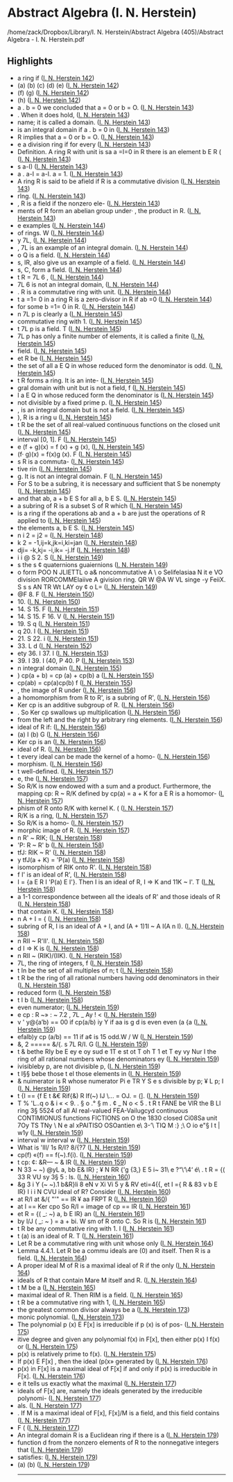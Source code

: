 # Abstract Algebra (I. N. Herstein)

/home/zack/Dropbox/Library/I. N. Herstein/Abstract Algebra (405)/Abstract Algebra - I. N. Herstein.pdf

## Highlights

- a ring if (<a href="file:////home/zack/Dropbox/Library/I. N. Herstein/Abstract Algebra (405)/Abstract Algebra - I. N. Herstein.pdf#page=142" target="_blank">I. N. Herstein 142</a>)
- \(a\) \(b\) \(c\) \(d\) \(e\) (<a href="file:////home/zack/Dropbox/Library/I. N. Herstein/Abstract Algebra (405)/Abstract Algebra - I. N. Herstein.pdf#page=142" target="_blank">I. N. Herstein 142</a>)
- \(f\) \(g\) (<a href="file:////home/zack/Dropbox/Library/I. N. Herstein/Abstract Algebra (405)/Abstract Algebra - I. N. Herstein.pdf#page=142" target="_blank">I. N. Herstein 142</a>)
- \(h\) (<a href="file:////home/zack/Dropbox/Library/I. N. Herstein/Abstract Algebra (405)/Abstract Algebra - I. N. Herstein.pdf#page=142" target="_blank">I. N. Herstein 142</a>)
- a \. b = 0 we concluded that a = 0 or b = O\. (<a href="file:////home/zack/Dropbox/Library/I. N. Herstein/Abstract Algebra (405)/Abstract Algebra - I. N. Herstein.pdf#page=143" target="_blank">I. N. Herstein 143</a>)
- \. When it does hold, (<a href="file:////home/zack/Dropbox/Library/I. N. Herstein/Abstract Algebra (405)/Abstract Algebra - I. N. Herstein.pdf#page=143" target="_blank">I. N. Herstein 143</a>)
- name; it is called a domain\. (<a href="file:////home/zack/Dropbox/Library/I. N. Herstein/Abstract Algebra (405)/Abstract Algebra - I. N. Herstein.pdf#page=143" target="_blank">I. N. Herstein 143</a>)
- is an integral domain if a \. b = 0 in (<a href="file:////home/zack/Dropbox/Library/I. N. Herstein/Abstract Algebra (405)/Abstract Algebra - I. N. Herstein.pdf#page=143" target="_blank">I. N. Herstein 143</a>)
- R implies that a = 0 or b = O\. (<a href="file:////home/zack/Dropbox/Library/I. N. Herstein/Abstract Algebra (405)/Abstract Algebra - I. N. Herstein.pdf#page=143" target="_blank">I. N. Herstein 143</a>)
- e a division ring if for every (<a href="file:////home/zack/Dropbox/Library/I. N. Herstein/Abstract Algebra (405)/Abstract Algebra - I. N. Herstein.pdf#page=143" target="_blank">I. N. Herstein 143</a>)
- Definition\. A ring R with unit is sa a =I=0 in R there is an element b E R \( (<a href="file:////home/zack/Dropbox/Library/I. N. Herstein/Abstract Algebra (405)/Abstract Algebra - I. N. Herstein.pdf#page=143" target="_blank">I. N. Herstein 143</a>)
- s a-I\) (<a href="file:////home/zack/Dropbox/Library/I. N. Herstein/Abstract Algebra (405)/Abstract Algebra - I. N. Herstein.pdf#page=143" target="_blank">I. N. Herstein 143</a>)
- a \. a-I = a-I\. a = 1\. (<a href="file:////home/zack/Dropbox/Library/I. N. Herstein/Abstract Algebra (405)/Abstract Algebra - I. N. Herstein.pdf#page=143" target="_blank">I. N. Herstein 143</a>)
- A ring R is said to be afield if R is a commutative division (<a href="file:////home/zack/Dropbox/Library/I. N. Herstein/Abstract Algebra (405)/Abstract Algebra - I. N. Herstein.pdf#page=143" target="_blank">I. N. Herstein 143</a>)
- rlng\. (<a href="file:////home/zack/Dropbox/Library/I. N. Herstein/Abstract Algebra (405)/Abstract Algebra - I. N. Herstein.pdf#page=143" target="_blank">I. N. Herstein 143</a>)
- , R is a field if the nonzero ele- (<a href="file:////home/zack/Dropbox/Library/I. N. Herstein/Abstract Algebra (405)/Abstract Algebra - I. N. Herstein.pdf#page=143" target="_blank">I. N. Herstein 143</a>)
- ments of R form an abelian group under· , the product in R\. (<a href="file:////home/zack/Dropbox/Library/I. N. Herstein/Abstract Algebra (405)/Abstract Algebra - I. N. Herstein.pdf#page=143" target="_blank">I. N. Herstein 143</a>)
- e examples (<a href="file:////home/zack/Dropbox/Library/I. N. Herstein/Abstract Algebra (405)/Abstract Algebra - I. N. Herstein.pdf#page=144" target="_blank">I. N. Herstein 144</a>)
- of rings\. W (<a href="file:////home/zack/Dropbox/Library/I. N. Herstein/Abstract Algebra (405)/Abstract Algebra - I. N. Herstein.pdf#page=144" target="_blank">I. N. Herstein 144</a>)
- y 7L, (<a href="file:////home/zack/Dropbox/Library/I. N. Herstein/Abstract Algebra (405)/Abstract Algebra - I. N. Herstein.pdf#page=144" target="_blank">I. N. Herstein 144</a>)
- , 7L is an example of an integral domain\. (<a href="file:////home/zack/Dropbox/Library/I. N. Herstein/Abstract Algebra (405)/Abstract Algebra - I. N. Herstein.pdf#page=144" target="_blank">I. N. Herstein 144</a>)
- o Q is a field\. (<a href="file:////home/zack/Dropbox/Library/I. N. Herstein/Abstract Algebra (405)/Abstract Algebra - I. N. Herstein.pdf#page=144" target="_blank">I. N. Herstein 144</a>)
- s, IR, also give us an example of a field\. (<a href="file:////home/zack/Dropbox/Library/I. N. Herstein/Abstract Algebra (405)/Abstract Algebra - I. N. Herstein.pdf#page=144" target="_blank">I. N. Herstein 144</a>)
- s, C, form a field\. (<a href="file:////home/zack/Dropbox/Library/I. N. Herstein/Abstract Algebra (405)/Abstract Algebra - I. N. Herstein.pdf#page=144" target="_blank">I. N. Herstein 144</a>)
- t R = 7L 6 , (<a href="file:////home/zack/Dropbox/Library/I. N. Herstein/Abstract Algebra (405)/Abstract Algebra - I. N. Herstein.pdf#page=144" target="_blank">I. N. Herstein 144</a>)
- 7L 6 is not an integral domain, (<a href="file:////home/zack/Dropbox/Library/I. N. Herstein/Abstract Algebra (405)/Abstract Algebra - I. N. Herstein.pdf#page=144" target="_blank">I. N. Herstein 144</a>)
- \. R is a commutative ring with unit\. (<a href="file:////home/zack/Dropbox/Library/I. N. Herstein/Abstract Algebra (405)/Abstract Algebra - I. N. Herstein.pdf#page=144" target="_blank">I. N. Herstein 144</a>)
- t a =1= 0 in a ring R is a zero-divisor in R if ab =0 (<a href="file:////home/zack/Dropbox/Library/I. N. Herstein/Abstract Algebra (405)/Abstract Algebra - I. N. Herstein.pdf#page=144" target="_blank">I. N. Herstein 144</a>)
- for some b =1= 0 in R\. (<a href="file:////home/zack/Dropbox/Library/I. N. Herstein/Abstract Algebra (405)/Abstract Algebra - I. N. Herstein.pdf#page=144" target="_blank">I. N. Herstein 144</a>)
- n 7L p is clearly a (<a href="file:////home/zack/Dropbox/Library/I. N. Herstein/Abstract Algebra (405)/Abstract Algebra - I. N. Herstein.pdf#page=145" target="_blank">I. N. Herstein 145</a>)
- commutative ring with 1\. (<a href="file:////home/zack/Dropbox/Library/I. N. Herstein/Abstract Algebra (405)/Abstract Algebra - I. N. Herstein.pdf#page=145" target="_blank">I. N. Herstein 145</a>)
- t 7L p is a field\. T (<a href="file:////home/zack/Dropbox/Library/I. N. Herstein/Abstract Algebra (405)/Abstract Algebra - I. N. Herstein.pdf#page=145" target="_blank">I. N. Herstein 145</a>)
- 7L p has only a finite number of elements, it is called a finite (<a href="file:////home/zack/Dropbox/Library/I. N. Herstein/Abstract Algebra (405)/Abstract Algebra - I. N. Herstein.pdf#page=145" target="_blank">I. N. Herstein 145</a>)
- field\. (<a href="file:////home/zack/Dropbox/Library/I. N. Herstein/Abstract Algebra (405)/Abstract Algebra - I. N. Herstein.pdf#page=145" target="_blank">I. N. Herstein 145</a>)
- et R be (<a href="file:////home/zack/Dropbox/Library/I. N. Herstein/Abstract Algebra (405)/Abstract Algebra - I. N. Herstein.pdf#page=145" target="_blank">I. N. Herstein 145</a>)
- the set of all a E Q in whose reduced form the denominator is odd\. (<a href="file:////home/zack/Dropbox/Library/I. N. Herstein/Abstract Algebra (405)/Abstract Algebra - I. N. Herstein.pdf#page=145" target="_blank">I. N. Herstein 145</a>)
- t R forms a ring\. It is an inte- (<a href="file:////home/zack/Dropbox/Library/I. N. Herstein/Abstract Algebra (405)/Abstract Algebra - I. N. Herstein.pdf#page=145" target="_blank">I. N. Herstein 145</a>)
- gral domain with unit but is not a field, f (<a href="file:////home/zack/Dropbox/Library/I. N. Herstein/Abstract Algebra (405)/Abstract Algebra - I. N. Herstein.pdf#page=145" target="_blank">I. N. Herstein 145</a>)
- l a E Q in whose reduced form the denominator is (<a href="file:////home/zack/Dropbox/Library/I. N. Herstein/Abstract Algebra (405)/Abstract Algebra - I. N. Herstein.pdf#page=145" target="_blank">I. N. Herstein 145</a>)
- not divisible by a fixed prime p\. (<a href="file:////home/zack/Dropbox/Library/I. N. Herstein/Abstract Algebra (405)/Abstract Algebra - I. N. Herstein.pdf#page=145" target="_blank">I. N. Herstein 145</a>)
- , is an integral domain but is not a field\. (<a href="file:////home/zack/Dropbox/Library/I. N. Herstein/Abstract Algebra (405)/Abstract Algebra - I. N. Herstein.pdf#page=145" target="_blank">I. N. Herstein 145</a>)
- \), R is a ring u (<a href="file:////home/zack/Dropbox/Library/I. N. Herstein/Abstract Algebra (405)/Abstract Algebra - I. N. Herstein.pdf#page=145" target="_blank">I. N. Herstein 145</a>)
- t R be the set of all real-valued continuous functions on the closed unit (<a href="file:////home/zack/Dropbox/Library/I. N. Herstein/Abstract Algebra (405)/Abstract Algebra - I. N. Herstein.pdf#page=145" target="_blank">I. N. Herstein 145</a>)
- interval [0, 1]\. F (<a href="file:////home/zack/Dropbox/Library/I. N. Herstein/Abstract Algebra (405)/Abstract Algebra - I. N. Herstein.pdf#page=145" target="_blank">I. N. Herstein 145</a>)
- e \(f + g\)\(x\) = f \(x\) + g \(x\), (<a href="file:////home/zack/Dropbox/Library/I. N. Herstein/Abstract Algebra (405)/Abstract Algebra - I. N. Herstein.pdf#page=145" target="_blank">I. N. Herstein 145</a>)
- \(f· g\)\(x\) = f\(x\)g \(x\)\. F (<a href="file:////home/zack/Dropbox/Library/I. N. Herstein/Abstract Algebra (405)/Abstract Algebra - I. N. Herstein.pdf#page=145" target="_blank">I. N. Herstein 145</a>)
- s R is a commuta- (<a href="file:////home/zack/Dropbox/Library/I. N. Herstein/Abstract Algebra (405)/Abstract Algebra - I. N. Herstein.pdf#page=145" target="_blank">I. N. Herstein 145</a>)
- tive rin (<a href="file:////home/zack/Dropbox/Library/I. N. Herstein/Abstract Algebra (405)/Abstract Algebra - I. N. Herstein.pdf#page=145" target="_blank">I. N. Herstein 145</a>)
- g\. It is not an integral domain\. F (<a href="file:////home/zack/Dropbox/Library/I. N. Herstein/Abstract Algebra (405)/Abstract Algebra - I. N. Herstein.pdf#page=145" target="_blank">I. N. Herstein 145</a>)
- For S to be a subring, it is necessary and sufficient that S be nonempty (<a href="file:////home/zack/Dropbox/Library/I. N. Herstein/Abstract Algebra (405)/Abstract Algebra - I. N. Herstein.pdf#page=145" target="_blank">I. N. Herstein 145</a>)
- and that ab, a + b E S for all a, b E S\. (<a href="file:////home/zack/Dropbox/Library/I. N. Herstein/Abstract Algebra (405)/Abstract Algebra - I. N. Herstein.pdf#page=145" target="_blank">I. N. Herstein 145</a>)
- a subring of R is a subset S of R which (<a href="file:////home/zack/Dropbox/Library/I. N. Herstein/Abstract Algebra (405)/Abstract Algebra - I. N. Herstein.pdf#page=145" target="_blank">I. N. Herstein 145</a>)
- is a ring if the operations ab and a + b are just the operations of R applied to (<a href="file:////home/zack/Dropbox/Library/I. N. Herstein/Abstract Algebra (405)/Abstract Algebra - I. N. Herstein.pdf#page=145" target="_blank">I. N. Herstein 145</a>)
- the elements a, b E S\. (<a href="file:////home/zack/Dropbox/Library/I. N. Herstein/Abstract Algebra (405)/Abstract Algebra - I. N. Herstein.pdf#page=145" target="_blank">I. N. Herstein 145</a>)
- n i 2 = j2 = (<a href="file:////home/zack/Dropbox/Library/I. N. Herstein/Abstract Algebra (405)/Abstract Algebra - I. N. Herstein.pdf#page=148" target="_blank">I. N. Herstein 148</a>)
- k 2 = -1,ij=k,jk=i,ki=jan (<a href="file:////home/zack/Dropbox/Library/I. N. Herstein/Abstract Algebra (405)/Abstract Algebra - I. N. Herstein.pdf#page=148" target="_blank">I. N. Herstein 148</a>)
- dji= -k,kj= -i,ik= -j\.If (<a href="file:////home/zack/Dropbox/Library/I. N. Herstein/Abstract Algebra (405)/Abstract Algebra - I. N. Herstein.pdf#page=148" target="_blank">I. N. Herstein 148</a>)
- i i @ S 2\. S (<a href="file:////home/zack/Dropbox/Library/I. N. Herstein/Abstract Algebra (405)/Abstract Algebra - I. N. Herstein.pdf#page=149" target="_blank">I. N. Herstein 149</a>)
- s the s ¢ quaternions guaiernions (<a href="file:////home/zack/Dropbox/Library/I. N. Herstein/Abstract Algebra (405)/Abstract Algebra - I. N. Herstein.pdf#page=149" target="_blank">I. N. Herstein 149</a>)
- o form POO N JLIETTL o a& noncommutative A \ o Selifelasiaa N it e VO division RORCOMMEIaiive A givision ring\. QR W @A W VL singe -y FeiiX\. S s s AN TR Wt LAY oy ¢ o L= (<a href="file:////home/zack/Dropbox/Library/I. N. Herstein/Abstract Algebra (405)/Abstract Algebra - I. N. Herstein.pdf#page=149" target="_blank">I. N. Herstein 149</a>)
- @F 8\. F (<a href="file:////home/zack/Dropbox/Library/I. N. Herstein/Abstract Algebra (405)/Abstract Algebra - I. N. Herstein.pdf#page=150" target="_blank">I. N. Herstein 150</a>)
- 10\. (<a href="file:////home/zack/Dropbox/Library/I. N. Herstein/Abstract Algebra (405)/Abstract Algebra - I. N. Herstein.pdf#page=150" target="_blank">I. N. Herstein 150</a>)
- 14\. S 15\. F (<a href="file:////home/zack/Dropbox/Library/I. N. Herstein/Abstract Algebra (405)/Abstract Algebra - I. N. Herstein.pdf#page=151" target="_blank">I. N. Herstein 151</a>)
- 14\. S 15\. F 16\. V (<a href="file:////home/zack/Dropbox/Library/I. N. Herstein/Abstract Algebra (405)/Abstract Algebra - I. N. Herstein.pdf#page=151" target="_blank">I. N. Herstein 151</a>)
- 19\. S q (<a href="file:////home/zack/Dropbox/Library/I. N. Herstein/Abstract Algebra (405)/Abstract Algebra - I. N. Herstein.pdf#page=151" target="_blank">I. N. Herstein 151</a>)
- q 20\. I (<a href="file:////home/zack/Dropbox/Library/I. N. Herstein/Abstract Algebra (405)/Abstract Algebra - I. N. Herstein.pdf#page=151" target="_blank">I. N. Herstein 151</a>)
- 21\. S 22\. i (<a href="file:////home/zack/Dropbox/Library/I. N. Herstein/Abstract Algebra (405)/Abstract Algebra - I. N. Herstein.pdf#page=151" target="_blank">I. N. Herstein 151</a>)
- 33\. L d (<a href="file:////home/zack/Dropbox/Library/I. N. Herstein/Abstract Algebra (405)/Abstract Algebra - I. N. Herstein.pdf#page=152" target="_blank">I. N. Herstein 152</a>)
- ety 36\. I 37\. I (<a href="file:////home/zack/Dropbox/Library/I. N. Herstein/Abstract Algebra (405)/Abstract Algebra - I. N. Herstein.pdf#page=153" target="_blank">I. N. Herstein 153</a>)
- 39\. I 39\. I \(40, P 40\. P (<a href="file:////home/zack/Dropbox/Library/I. N. Herstein/Abstract Algebra (405)/Abstract Algebra - I. N. Herstein.pdf#page=153" target="_blank">I. N. Herstein 153</a>)
- n integral domain (<a href="file:////home/zack/Dropbox/Library/I. N. Herstein/Abstract Algebra (405)/Abstract Algebra - I. N. Herstein.pdf#page=155" target="_blank">I. N. Herstein 155</a>)
- \) cp\(a + b\) = cp \(a\) + cp\(b\) a (<a href="file:////home/zack/Dropbox/Library/I. N. Herstein/Abstract Algebra (405)/Abstract Algebra - I. N. Herstein.pdf#page=155" target="_blank">I. N. Herstein 155</a>)
- cp\(ab\) = cp\(a\)cp\(b\) f (<a href="file:////home/zack/Dropbox/Library/I. N. Herstein/Abstract Algebra (405)/Abstract Algebra - I. N. Herstein.pdf#page=155" target="_blank">I. N. Herstein 155</a>)
- , the image of R under (<a href="file:////home/zack/Dropbox/Library/I. N. Herstein/Abstract Algebra (405)/Abstract Algebra - I. N. Herstein.pdf#page=156" target="_blank">I. N. Herstein 156</a>)
- a homomorphism from R to R', is a subring of R', (<a href="file:////home/zack/Dropbox/Library/I. N. Herstein/Abstract Algebra (405)/Abstract Algebra - I. N. Herstein.pdf#page=156" target="_blank">I. N. Herstein 156</a>)
- Ker cp is an additive subgroup of R\. (<a href="file:////home/zack/Dropbox/Library/I. N. Herstein/Abstract Algebra (405)/Abstract Algebra - I. N. Herstein.pdf#page=156" target="_blank">I. N. Herstein 156</a>)
- \. So Ker cp swallows up multiplication (<a href="file:////home/zack/Dropbox/Library/I. N. Herstein/Abstract Algebra (405)/Abstract Algebra - I. N. Herstein.pdf#page=156" target="_blank">I. N. Herstein 156</a>)
- from the left and the right by arbitrary ring elements\. (<a href="file:////home/zack/Dropbox/Library/I. N. Herstein/Abstract Algebra (405)/Abstract Algebra - I. N. Herstein.pdf#page=156" target="_blank">I. N. Herstein 156</a>)
- ideal of R if: (<a href="file:////home/zack/Dropbox/Library/I. N. Herstein/Abstract Algebra (405)/Abstract Algebra - I. N. Herstein.pdf#page=156" target="_blank">I. N. Herstein 156</a>)
- \(a\) I \(b\) G (<a href="file:////home/zack/Dropbox/Library/I. N. Herstein/Abstract Algebra (405)/Abstract Algebra - I. N. Herstein.pdf#page=156" target="_blank">I. N. Herstein 156</a>)
- Ker cp is an (<a href="file:////home/zack/Dropbox/Library/I. N. Herstein/Abstract Algebra (405)/Abstract Algebra - I. N. Herstein.pdf#page=156" target="_blank">I. N. Herstein 156</a>)
- ideal of R\. (<a href="file:////home/zack/Dropbox/Library/I. N. Herstein/Abstract Algebra (405)/Abstract Algebra - I. N. Herstein.pdf#page=156" target="_blank">I. N. Herstein 156</a>)
- t every ideal can be made the kernel of a homo- (<a href="file:////home/zack/Dropbox/Library/I. N. Herstein/Abstract Algebra (405)/Abstract Algebra - I. N. Herstein.pdf#page=156" target="_blank">I. N. Herstein 156</a>)
- morphism\. (<a href="file:////home/zack/Dropbox/Library/I. N. Herstein/Abstract Algebra (405)/Abstract Algebra - I. N. Herstein.pdf#page=156" target="_blank">I. N. Herstein 156</a>)
- t well-defined\. (<a href="file:////home/zack/Dropbox/Library/I. N. Herstein/Abstract Algebra (405)/Abstract Algebra - I. N. Herstein.pdf#page=157" target="_blank">I. N. Herstein 157</a>)
- e, the (<a href="file:////home/zack/Dropbox/Library/I. N. Herstein/Abstract Algebra (405)/Abstract Algebra - I. N. Herstein.pdf#page=157" target="_blank">I. N. Herstein 157</a>)
- So R/K is now endowed with a sum and a product\. Furthermore, the mapping cp: R ~ R/K defined by cp\(a\) = a + K for a E R is a homomor- (<a href="file:////home/zack/Dropbox/Library/I. N. Herstein/Abstract Algebra (405)/Abstract Algebra - I. N. Herstein.pdf#page=157" target="_blank">I. N. Herstein 157</a>)
- phism of R onto R/K with kernel K\. \( (<a href="file:////home/zack/Dropbox/Library/I. N. Herstein/Abstract Algebra (405)/Abstract Algebra - I. N. Herstein.pdf#page=157" target="_blank">I. N. Herstein 157</a>)
- R/K is a ring, (<a href="file:////home/zack/Dropbox/Library/I. N. Herstein/Abstract Algebra (405)/Abstract Algebra - I. N. Herstein.pdf#page=157" target="_blank">I. N. Herstein 157</a>)
- So R/K is a homo- (<a href="file:////home/zack/Dropbox/Library/I. N. Herstein/Abstract Algebra (405)/Abstract Algebra - I. N. Herstein.pdf#page=157" target="_blank">I. N. Herstein 157</a>)
- morphic image of R\. (<a href="file:////home/zack/Dropbox/Library/I. N. Herstein/Abstract Algebra (405)/Abstract Algebra - I. N. Herstein.pdf#page=157" target="_blank">I. N. Herstein 157</a>)
- n R' ~ RIK; (<a href="file:////home/zack/Dropbox/Library/I. N. Herstein/Abstract Algebra (405)/Abstract Algebra - I. N. Herstein.pdf#page=158" target="_blank">I. N. Herstein 158</a>)
- 'P: R ~ R' b (<a href="file:////home/zack/Dropbox/Library/I. N. Herstein/Abstract Algebra (405)/Abstract Algebra - I. N. Herstein.pdf#page=158" target="_blank">I. N. Herstein 158</a>)
- tfJ: RIK ~ R' (<a href="file:////home/zack/Dropbox/Library/I. N. Herstein/Abstract Algebra (405)/Abstract Algebra - I. N. Herstein.pdf#page=158" target="_blank">I. N. Herstein 158</a>)
- y tfJ\(a + K\) = 'P\(a\) (<a href="file:////home/zack/Dropbox/Library/I. N. Herstein/Abstract Algebra (405)/Abstract Algebra - I. N. Herstein.pdf#page=158" target="_blank">I. N. Herstein 158</a>)
- isomorphism of RIK onto R'\. (<a href="file:////home/zack/Dropbox/Library/I. N. Herstein/Abstract Algebra (405)/Abstract Algebra - I. N. Herstein.pdf#page=158" target="_blank">I. N. Herstein 158</a>)
- f I' is an ideal of R', (<a href="file:////home/zack/Dropbox/Library/I. N. Herstein/Abstract Algebra (405)/Abstract Algebra - I. N. Herstein.pdf#page=158" target="_blank">I. N. Herstein 158</a>)
- I = {a E R I 'P\(a\) E I'}\. Then I is an ideal of R, I => K and 11K ~ I'\. T (<a href="file:////home/zack/Dropbox/Library/I. N. Herstein/Abstract Algebra (405)/Abstract Algebra - I. N. Herstein.pdf#page=158" target="_blank">I. N. Herstein 158</a>)
- a 1-1 correspondence between all the ideals of R' and those ideals of R (<a href="file:////home/zack/Dropbox/Library/I. N. Herstein/Abstract Algebra (405)/Abstract Algebra - I. N. Herstein.pdf#page=158" target="_blank">I. N. Herstein 158</a>)
- that contain K\. (<a href="file:////home/zack/Dropbox/Library/I. N. Herstein/Abstract Algebra (405)/Abstract Algebra - I. N. Herstein.pdf#page=158" target="_blank">I. N. Herstein 158</a>)
- n A + I = { (<a href="file:////home/zack/Dropbox/Library/I. N. Herstein/Abstract Algebra (405)/Abstract Algebra - I. N. Herstein.pdf#page=158" target="_blank">I. N. Herstein 158</a>)
- subring of R, I is an ideal of A + I, and \(A + 1\)1I ~ A I\(A n I\)\. (<a href="file:////home/zack/Dropbox/Library/I. N. Herstein/Abstract Algebra (405)/Abstract Algebra - I. N. Herstein.pdf#page=158" target="_blank">I. N. Herstein 158</a>)
- n RII ~ R'II'\. (<a href="file:////home/zack/Dropbox/Library/I. N. Herstein/Abstract Algebra (405)/Abstract Algebra - I. N. Herstein.pdf#page=158" target="_blank">I. N. Herstein 158</a>)
- d I => K is (<a href="file:////home/zack/Dropbox/Library/I. N. Herstein/Abstract Algebra (405)/Abstract Algebra - I. N. Herstein.pdf#page=158" target="_blank">I. N. Herstein 158</a>)
- n RII ~ \(RIK\)/\(IIK\)\. (<a href="file:////home/zack/Dropbox/Library/I. N. Herstein/Abstract Algebra (405)/Abstract Algebra - I. N. Herstein.pdf#page=158" target="_blank">I. N. Herstein 158</a>)
- 7L, the ring of integers, f (<a href="file:////home/zack/Dropbox/Library/I. N. Herstein/Abstract Algebra (405)/Abstract Algebra - I. N. Herstein.pdf#page=158" target="_blank">I. N. Herstein 158</a>)
- t In be the set of all multiples of n; t (<a href="file:////home/zack/Dropbox/Library/I. N. Herstein/Abstract Algebra (405)/Abstract Algebra - I. N. Herstein.pdf#page=158" target="_blank">I. N. Herstein 158</a>)
- t R be the ring of all rational numbers having odd denominators in their (<a href="file:////home/zack/Dropbox/Library/I. N. Herstein/Abstract Algebra (405)/Abstract Algebra - I. N. Herstein.pdf#page=158" target="_blank">I. N. Herstein 158</a>)
- reduced form (<a href="file:////home/zack/Dropbox/Library/I. N. Herstein/Abstract Algebra (405)/Abstract Algebra - I. N. Herstein.pdf#page=158" target="_blank">I. N. Herstein 158</a>)
- t I b (<a href="file:////home/zack/Dropbox/Library/I. N. Herstein/Abstract Algebra (405)/Abstract Algebra - I. N. Herstein.pdf#page=158" target="_blank">I. N. Herstein 158</a>)
- even numerator; (<a href="file:////home/zack/Dropbox/Library/I. N. Herstein/Abstract Algebra (405)/Abstract Algebra - I. N. Herstein.pdf#page=159" target="_blank">I. N. Herstein 159</a>)
- e cp : R ~» : ~ 7\.2 , 7L \_ Ay ! < (<a href="file:////home/zack/Dropbox/Library/I. N. Herstein/Abstract Algebra (405)/Abstract Algebra - I. N. Herstein.pdf#page=159" target="_blank">I. N. Herstein 159</a>)
- v ' y@{a’b\) == 00 if cp\(a/b\) iy Y if aa is g d is even even \(a {a (<a href="file:////home/zack/Dropbox/Library/I. N. Herstein/Abstract Algebra (405)/Abstract Algebra - I. N. Herstein.pdf#page=159" target="_blank">I. N. Herstein 159</a>)
- efalb\)y cp \(a/b\) == 11 if a¢ is 15 odd\.W / W (<a href="file:////home/zack/Dropbox/Library/I. N. Herstein/Abstract Algebra (405)/Abstract Algebra - I. N. Herstein.pdf#page=159" target="_blank">I. N. Herstein 159</a>)
- &, 2 ===== &/{\. s 7L R/I\. G (<a href="file:////home/zack/Dropbox/Library/I. N. Herstein/Abstract Algebra (405)/Abstract Algebra - I. N. Herstein.pdf#page=159" target="_blank">I. N. Herstein 159</a>)
- t & bethe RIy be E ey e oy sud e 1T e st ot T oh T 1 et T ey vy Nur I the ring of all rational numbers whose denominators ey (<a href="file:////home/zack/Dropbox/Library/I. N. Herstein/Abstract Algebra (405)/Abstract Algebra - I. N. Herstein.pdf#page=159" target="_blank">I. N. Herstein 159</a>)
- ivisibleby p, are not divisible p, (<a href="file:////home/zack/Dropbox/Library/I. N. Herstein/Abstract Algebra (405)/Abstract Algebra - I. N. Herstein.pdf#page=159" target="_blank">I. N. Herstein 159</a>)
- t I§§ bebe those t el those elements in (<a href="file:////home/zack/Dropbox/Library/I. N. Herstein/Abstract Algebra (405)/Abstract Algebra - I. N. Herstein.pdf#page=159" target="_blank">I. N. Herstein 159</a>)
- & nuimerator is R whose numerator Pi e TR Y S e s divisible by p; ¥ L p; I (<a href="file:////home/zack/Dropbox/Library/I. N. Herstein/Abstract Algebra (405)/Abstract Algebra - I. N. Herstein.pdf#page=159" target="_blank">I. N. Herstein 159</a>)
- t {I == {f E t &€ Rif{&\) R If\(~\) IJ \\.\.\. = OJ\. = \(]\. (<a href="file:////home/zack/Dropbox/Library/I. N. Herstein/Abstract Algebra (405)/Abstract Algebra - I. N. Herstein.pdf#page=159" target="_blank">I. N. Herstein 159</a>)
- T % 'L\.\.q o & i « < 9\. \. § o \.° § m \. ¢ \_ N o < 5 \. t R t FANE be VIR the B Ll ring 3§ 5524 of all Al real-valued FEA-Vailugcyd continuous CONTIMIONUS functions FICTIONS on O the 1830 closed Ci08Sa unit 7Oy TS TNy \ N e al xPAITISO OSOantien e\\ 3-’\ TIQ M :\} ;\ O io e"§ I t | w1y (<a href="file:////home/zack/Dropbox/Library/I. N. Herstein/Abstract Algebra (405)/Abstract Algebra - I. N. Herstein.pdf#page=159" target="_blank">I. N. Herstein 159</a>)
- interval w interval w (<a href="file:////home/zack/Dropbox/Library/I. N. Herstein/Abstract Algebra (405)/Abstract Algebra - I. N. Herstein.pdf#page=159" target="_blank">I. N. Herstein 159</a>)
- What is 'lll/ 1s R/I? 8/{?7 (<a href="file:////home/zack/Dropbox/Library/I. N. Herstein/Abstract Algebra (405)/Abstract Algebra - I. N. Herstein.pdf#page=159" target="_blank">I. N. Herstein 159</a>)
- cp\(f\) «{f\) == f\(~\)\.f{i\)\. (<a href="file:////home/zack/Dropbox/Library/I. N. Herstein/Abstract Algebra (405)/Abstract Algebra - I. N. Herstein.pdf#page=159" target="_blank">I. N. Herstein 159</a>)
- t cp: ¢: &R— ~ & IR (<a href="file:////home/zack/Dropbox/Library/I. N. Herstein/Abstract Algebra (405)/Abstract Algebra - I. N. Herstein.pdf#page=159" target="_blank">I. N. Herstein 159</a>)
- N 33 ~ ~\) @yL a, bb E& IR} ; ¥ N RR {'g {3,} E 5 i~ 31\ e ?“\‘\4‘ é\ \. t R = {\( 33 R VU sy 3§ 5 : ls\. (<a href="file:////home/zack/Dropbox/Library/I. N. Herstein/Abstract Algebra (405)/Abstract Algebra - I. N. Herstein.pdf#page=160" target="_blank">I. N. Herstein 160</a>)
- &g 3 i Y \(~ ~\)\.1 b&R}li 8 eN v Xi Vi 5 y & RV eti=4{{, et I ={ R & 83 v b E IR} I i i N CVU ideal of R? Consider (<a href="file:////home/zack/Dropbox/Library/I. N. Herstein/Abstract Algebra (405)/Abstract Algebra - I. N. Herstein.pdf#page=160" target="_blank">I. N. Herstein 160</a>)
- at R/I at &/{ "'" == IR ¥ aa FRPT R (<a href="file:////home/zack/Dropbox/Library/I. N. Herstein/Abstract Algebra (405)/Abstract Algebra - I. N. Herstein.pdf#page=160" target="_blank">I. N. Herstein 160</a>)
- at I == Ker cpo So R/I = image of cp == IR (<a href="file:////home/zack/Dropbox/Library/I. N. Herstein/Abstract Algebra (405)/Abstract Algebra - I. N. Herstein.pdf#page=161" target="_blank">I. N. Herstein 161</a>)
- et R = {\( \_: ~\) a, b E IR} an (<a href="file:////home/zack/Dropbox/Library/I. N. Herstein/Abstract Algebra (405)/Abstract Algebra - I. N. Herstein.pdf#page=161" target="_blank">I. N. Herstein 161</a>)
- by l/J \( \_: ~ \) = a + bi\. W sm of R onto C\. So R is (<a href="file:////home/zack/Dropbox/Library/I. N. Herstein/Abstract Algebra (405)/Abstract Algebra - I. N. Herstein.pdf#page=161" target="_blank">I. N. Herstein 161</a>)
- t R be any commutative ring with 1\. I (<a href="file:////home/zack/Dropbox/Library/I. N. Herstein/Abstract Algebra (405)/Abstract Algebra - I. N. Herstein.pdf#page=161" target="_blank">I. N. Herstein 161</a>)
- t \(a\) is an ideal of R\. T (<a href="file:////home/zack/Dropbox/Library/I. N. Herstein/Abstract Algebra (405)/Abstract Algebra - I. N. Herstein.pdf#page=161" target="_blank">I. N. Herstein 161</a>)
- Let R be a commutative ring with unit whose only (<a href="file:////home/zack/Dropbox/Library/I. N. Herstein/Abstract Algebra (405)/Abstract Algebra - I. N. Herstein.pdf#page=164" target="_blank">I. N. Herstein 164</a>)
- Lemma 4\.4\.1\. Let R be a commu ideals are \(0\) and itself\. Then R is a field\. (<a href="file:////home/zack/Dropbox/Library/I. N. Herstein/Abstract Algebra (405)/Abstract Algebra - I. N. Herstein.pdf#page=164" target="_blank">I. N. Herstein 164</a>)
- A proper ideal M of R is a maximal ideal of R if the only (<a href="file:////home/zack/Dropbox/Library/I. N. Herstein/Abstract Algebra (405)/Abstract Algebra - I. N. Herstein.pdf#page=164" target="_blank">I. N. Herstein 164</a>)
- ideals of R that contain Mare M itself and R\. (<a href="file:////home/zack/Dropbox/Library/I. N. Herstein/Abstract Algebra (405)/Abstract Algebra - I. N. Herstein.pdf#page=164" target="_blank">I. N. Herstein 164</a>)
- t M be a (<a href="file:////home/zack/Dropbox/Library/I. N. Herstein/Abstract Algebra (405)/Abstract Algebra - I. N. Herstein.pdf#page=165" target="_blank">I. N. Herstein 165</a>)
- maximal ideal of R\. Then RIM is a field\. (<a href="file:////home/zack/Dropbox/Library/I. N. Herstein/Abstract Algebra (405)/Abstract Algebra - I. N. Herstein.pdf#page=165" target="_blank">I. N. Herstein 165</a>)
- t R be a commutative ring with 1, (<a href="file:////home/zack/Dropbox/Library/I. N. Herstein/Abstract Algebra (405)/Abstract Algebra - I. N. Herstein.pdf#page=165" target="_blank">I. N. Herstein 165</a>)
- the greatest common divisor always be a (<a href="file:////home/zack/Dropbox/Library/I. N. Herstein/Abstract Algebra (405)/Abstract Algebra - I. N. Herstein.pdf#page=173" target="_blank">I. N. Herstein 173</a>)
- monic polynomial\. (<a href="file:////home/zack/Dropbox/Library/I. N. Herstein/Abstract Algebra (405)/Abstract Algebra - I. N. Herstein.pdf#page=173" target="_blank">I. N. Herstein 173</a>)
- The polynomial p \(x\) E F[x] is irreducible if p \(x\) is of pos- (<a href="file:////home/zack/Dropbox/Library/I. N. Herstein/Abstract Algebra (405)/Abstract Algebra - I. N. Herstein.pdf#page=175" target="_blank">I. N. Herstein 175</a>)
- itive degree and given any polynomial f\(x\) in F[x], then either p\(x\) I f\(x\) or (<a href="file:////home/zack/Dropbox/Library/I. N. Herstein/Abstract Algebra (405)/Abstract Algebra - I. N. Herstein.pdf#page=175" target="_blank">I. N. Herstein 175</a>)
- p\(x\) is relatively prime to f\(x\)\. (<a href="file:////home/zack/Dropbox/Library/I. N. Herstein/Abstract Algebra (405)/Abstract Algebra - I. N. Herstein.pdf#page=175" target="_blank">I. N. Herstein 175</a>)
- If p\(x\) E F[x] , then the ideal \(p\(x» generated by (<a href="file:////home/zack/Dropbox/Library/I. N. Herstein/Abstract Algebra (405)/Abstract Algebra - I. N. Herstein.pdf#page=176" target="_blank">I. N. Herstein 176</a>)
- p\(x\) in F[x] is a maximal ideal of F[x] if and only if p\(x\) is irreducible in F[x]\. (<a href="file:////home/zack/Dropbox/Library/I. N. Herstein/Abstract Algebra (405)/Abstract Algebra - I. N. Herstein.pdf#page=176" target="_blank">I. N. Herstein 176</a>)
- e it tells us exactly what the maximal (<a href="file:////home/zack/Dropbox/Library/I. N. Herstein/Abstract Algebra (405)/Abstract Algebra - I. N. Herstein.pdf#page=177" target="_blank">I. N. Herstein 177</a>)
- ideals of F[x] are, namely the ideals generated by the irreducible polynomi- (<a href="file:////home/zack/Dropbox/Library/I. N. Herstein/Abstract Algebra (405)/Abstract Algebra - I. N. Herstein.pdf#page=177" target="_blank">I. N. Herstein 177</a>)
- als\. (<a href="file:////home/zack/Dropbox/Library/I. N. Herstein/Abstract Algebra (405)/Abstract Algebra - I. N. Herstein.pdf#page=177" target="_blank">I. N. Herstein 177</a>)
- \. If M is a maximal ideal of F[x], F[x]/M is a field, and this field contains (<a href="file:////home/zack/Dropbox/Library/I. N. Herstein/Abstract Algebra (405)/Abstract Algebra - I. N. Herstein.pdf#page=177" target="_blank">I. N. Herstein 177</a>)
- F \( (<a href="file:////home/zack/Dropbox/Library/I. N. Herstein/Abstract Algebra (405)/Abstract Algebra - I. N. Herstein.pdf#page=177" target="_blank">I. N. Herstein 177</a>)
- An integral domain R is a Euclidean ring if there is a (<a href="file:////home/zack/Dropbox/Library/I. N. Herstein/Abstract Algebra (405)/Abstract Algebra - I. N. Herstein.pdf#page=179" target="_blank">I. N. Herstein 179</a>)
- function d from the nonzero elements of R to the nonnegative integers that (<a href="file:////home/zack/Dropbox/Library/I. N. Herstein/Abstract Algebra (405)/Abstract Algebra - I. N. Herstein.pdf#page=179" target="_blank">I. N. Herstein 179</a>)
- satisfies: (<a href="file:////home/zack/Dropbox/Library/I. N. Herstein/Abstract Algebra (405)/Abstract Algebra - I. N. Herstein.pdf#page=179" target="_blank">I. N. Herstein 179</a>)
- \(a\) \(b\) (<a href="file:////home/zack/Dropbox/Library/I. N. Herstein/Abstract Algebra (405)/Abstract Algebra - I. N. Herstein.pdf#page=179" target="_blank">I. N. Herstein 179</a>)<hr>

